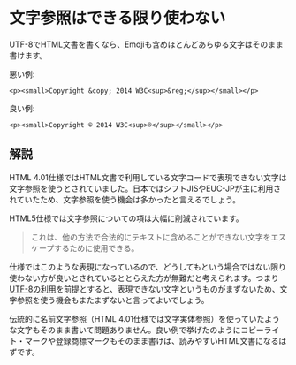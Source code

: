 # 文字参照はできる限り使わない

UTF-8でHTML文書を書くなら、Emojiも含めほとんどあらゆる文字はそのまま書けます。

悪い例:

    <p><small>Copyright &copy; 2014 W3C<sup>&reg;</sup></small></p>

良い例:

    <p><small>Copyright © 2014 W3C<sup>®</sup></small></p>


## 解説

HTML 4.01仕様ではHTML文書で利用している文字コードで表現できない文字は文字参照を使うとされていました。日本ではシフトJISやEUC-JPが主に利用されていたため、文字参照を使う機会は多かったと言えるでしょう。

HTML5仕様では文字参照についての項は大幅に削減されています。

> これは、他の方法で合法的にテキストに含めることができない文字をエスケープするために使用できる。

仕様ではこのような表現になっているので、どうしてもという場合ではない限り使わない方が良いとされているととらえた方が無難だと考えられます。つまり[UTF-8の利用][1]を前提とすると、表現できない文字というものがまずないため、文字参照を使う機会もまたまずないと言ってよいでしょう。

伝統的に名前文字参照（HTML 4.01仕様では文字実体参照）を使っていたような文字もそのまま書いて問題ありません。良い例で挙げたのようにコピーライト・マークや登録商標マークもそのまま書けば、読みやすいHTML文書になるはずです。


[1]: use-utf8.ja.md
